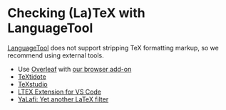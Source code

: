 # Checking (La)TeX with LanguageTool

[LanguageTool](https://languagetool.org) does not support stripping TeX formatting markup, so we
recommend using external tools.

* Use [Overleaf](https://overleaf.com) with [our browser add-on](https://languagetool.org/addon-redirect)
* [TeXtidote](https://sylvainhalle.github.io/textidote/)
* [TeXstudio](http://texstudio.sourceforge.net/)
* [LTEX Extension for VS Code](https://github.com/valentjn/vscode-ltex#ltex-extension-for-vs-code-grammarspell-checker-with-languagetool-and-latex-support)
* [YaLafi: Yet another LaTeX filter](https://github.com/matze-dd/YaLafi)
